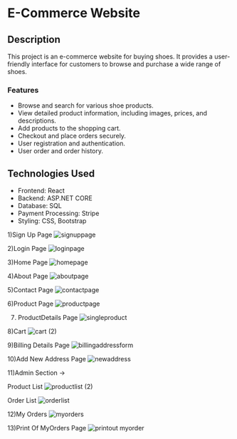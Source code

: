 # E-Commerce Website

## Description

This project is an e-commerce website for buying shoes. It provides a user-friendly interface for customers to browse and purchase a wide range of shoes.

### Features

- Browse and search for various shoe products.
- View detailed product information, including images, prices, and descriptions.
- Add products to the shopping cart.
- Checkout and place orders securely.
- User registration and authentication.
- User order and order history.

## Technologies Used

- Frontend: React
- Backend: ASP.NET CORE
- Database: SQL
- Payment Processing: Stripe
- Styling: CSS, Bootstrap
  
1)Sign Up Page
![signuppage](https://github.com/anilprajapatistartbit/react-ecommerce/assets/133847106/14357ba4-bd1a-4bfd-925b-1313e1748ede)

2)Login Page
![loginpage](https://github.com/anilprajapatistartbit/react-ecommerce/assets/133847106/d310d05d-dcef-4633-8133-ffc636fc7257)

3)Home Page
![homepage](https://github.com/anilprajapatistartbit/react-ecommerce/assets/133847106/0a03da45-9fc3-4436-9917-7924d8b68bda)

4)About Page
![aboutpage](https://github.com/anilprajapatistartbit/react-ecommerce/assets/133847106/b557bb16-da26-4665-991b-c216413378b8)

5)Contact Page
![contactpage](https://github.com/anilprajapatistartbit/react-ecommerce/assets/133847106/bb6997d9-0f8f-456e-aec1-6fd384606b55)

6)Product Page
![productpage](https://github.com/anilprajapatistartbit/react-ecommerce/assets/133847106/b37e68ef-1611-4971-8424-b2e7b6f8c93b)

7) ProductDetails Page
![singleproduct](https://github.com/anilprajapatistartbit/react-ecommerce/assets/133847106/b0f94bd7-6855-4a1e-8022-07a67835a807)

8)Cart 
![cart (2)](https://github.com/anilprajapatistartbit/react-ecommerce/assets/133847106/b3a2ffb2-c701-4783-87a1-d156992919eb)

9)Billing Details Page
![billingaddressform](https://github.com/anilprajapatistartbit/react-ecommerce/assets/133847106/ef2acaa1-fd0e-40c4-b63e-1f6bb6964c7e)


10)Add New Address Page
![newaddress](https://github.com/anilprajapatistartbit/react-ecommerce/assets/133847106/2f223257-5c86-4f30-9683-59b76bb4f714)

11)Admin Section ->

Product List
![productlist (2)](https://github.com/anilprajapatistartbit/react-ecommerce/assets/133847106/931988fa-434d-40f9-a8a2-e054fc36134a)

Order List
![orderlist](https://github.com/anilprajapatistartbit/react-ecommerce/assets/133847106/4e4aae47-c890-4081-a2cd-8d8683f8a9f3)

12)My Orders 
![myorders](https://github.com/anilprajapatistartbit/react-ecommerce/assets/133847106/d9327d4d-315c-4532-90e8-938e62b3e58c)

13)Print Of MyOrders Page
![printout myorder](https://github.com/anilprajapatistartbit/react-ecommerce/assets/133847106/af0eedc0-83e7-4574-9d9b-af1db7b739e7)
















